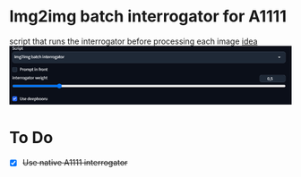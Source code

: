 # Img2img batch interrogator for A1111
script that runs the interrogator before processing each image
[idea](https://www.reddit.com/r/StableDiffusion/comments/122w8u2/batch_img2img_with_automatic_interrogate_clip_in/)
![](Captura.PNG)

# To Do
- [x] ~~Use native A1111 interrogator~~
